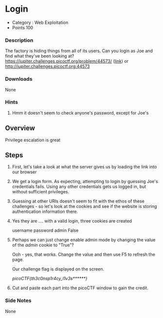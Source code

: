 # Login

- Category : Web Exploitation
- Points 100

### Description

The factory is hiding things from all of its users. Can you login as Joe and find what they've been looking at? https://jupiter.challenges.picoctf.org/problem/44573/ ([link](https://jupiter.challenges.picoctf.org/problem/44573/)) or http://jupiter.challenges.picoctf.org:44573

### Downloads

None

### Hints

1. Hmm it doesn't seem to check anyone's password, except for Joe's

## Overview

Privilege escalation is great

## Steps

1. First, let's take a look at what the server gives us by loading the link into our browser

2. We get a login form. As expecting, attempting to login by guessing Joe's credentials fails. Using any other credentials gets us logged in, but without sufficient privileges.

3. Guessing at other URIs doesn't seem to fit with the ethos of these challenges - so let's look at the cookies and see if the website is storing authentication information there.

4. Yes they are .... with a valid login, three cookies are created

   username <entered username>
   password <entered password>
   admin False

5. Perhaps we can just change enable admin mode by changing the value of the _admin_ cookie to "True"?

   Ooh - yes, that works. Change the value and then use F5 to refresh the page.

   Our challenge flag is displayed on the screen.

   _picoCTF{th3*c0nsp1r4cy_l1v3s***\*\***}_

6. Cut and paste each part into the picoCTF window to gain the credit.

### Side Notes

None
